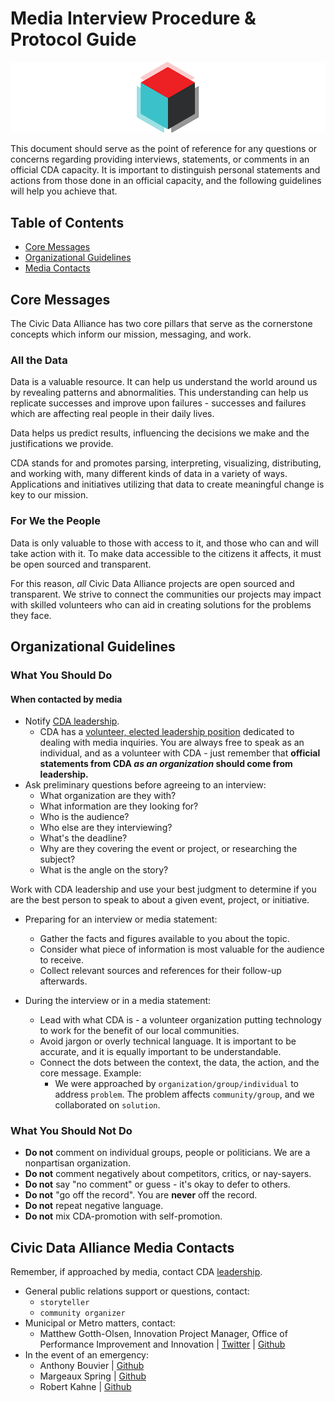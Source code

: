 # Media Interview Procedure & Protocol Guide

![Civic Data Alliance Logo Header](https://raw.githubusercontent.com/civicdata/branding/markdown-header-test/assets/Logo/Rendered_Cube_Full_888x200_Header.png)

This document should serve as the point of reference for any questions or concerns regarding providing interviews, statements, or comments in an official CDA capacity. It is important to distinguish personal statements and actions from those done in an official capacity, and the following guidelines will help you achieve that.

## Table of Contents

- [Core Messages](#core-messages)
- [Organizational Guidelines](#organizational-guidelines)
- [Media Contacts](#media-contacts)

## Core Messages

The Civic Data Alliance has two core pillars that serve as the cornerstone concepts which inform our mission, messaging, and work.

### All the Data

Data is a valuable resource. It can help us understand the world around us by revealing patterns and abnormalities. This understanding can help us replicate successes and improve upon failures - successes and failures which are affecting real people in their daily lives.

Data helps us predict results, influencing the decisions we make and the justifications we provide.

CDA stands for and promotes parsing, interpreting, visualizing, distributing, and working with, many different kinds of data in a variety of ways. Applications and initiatives utilizing that data to create meaningful change is key to our mission.

### For We the People

Data is only valuable to those with access to it, and those who can and will take action with it. To make data accessible to the citizens it affects, it must be open sourced and transparent.

For this reason, _all_ Civic Data Alliance projects are open sourced and transparent. We strive to connect the communities our projects may impact with skilled volunteers who can aid in creating solutions for the problems they face.

## Organizational Guidelines

### What You Should Do

#### When contacted by media

- Notify [CDA leadership](https://github.com/civicdata/cda-wiki/Leadership.md).
  - CDA has a [volunteer, elected leadership position](https://github.com/civicdata/cda-wiki/Membership.md) dedicated to dealing with media inquiries. You are always free to speak as an individual, and as a volunteer with CDA - just remember that **official statements from CDA _as an organization_ should come from leadership.**
- Ask preliminary questions before agreeing to an interview:
  - What organization are they with?
  - What information are they looking for?
  - Who is the audience?
  - Who else are they interviewing?
  - What's the deadline?
  - Why are they covering the event or project, or researching the subject?
  - What is the angle on the story?

Work with CDA leadership and use your best judgment to determine if you are the best person to speak to about a given event, project, or initiative.

- Preparing for an interview or media statement:
  - Gather the facts and figures available to you about the topic.
  - Consider what piece of information is most valuable for the audience to receive.
  - Collect relevant sources and references for their follow-up afterwards.

- During the interview or in a media statement:
  - Lead with what CDA is - a volunteer organization putting technology to work for the benefit of our local communities.
  - Avoid jargon or overly technical language. It is important to be accurate, and it is equally important to be understandable.
  - Connect the dots between the context, the data, the action, and the core message. Example:
    - We were approached by `organization/group/individual` to address `problem`. The problem affects `community/group`, and we collaborated on `solution`.

### What You Should Not Do

- **Do not** comment on individual groups, people or politicians. We are a nonpartisan organization.
- **Do not** comment negatively about competitors, critics, or nay-sayers.
- **Do not** say "no comment" or guess - it's okay to defer to others.
- **Do not** "go off the record". You are **never** off the record.
- **Do not** repeat negative language.
- **Do not** mix CDA-promotion with self-promotion.

## Civic Data Alliance Media Contacts

Remember, if approached by media, contact CDA [leadership](https://github.com/civicdata/cda-wiki/Leadership.md).

- General public relations support or questions, contact:
  - `storyteller`
  - `community organizer`
- Municipal or Metro matters, contact:
  - Matthew Gotth-Olsen, Innovation Project Manager, Office of Performance Improvement and Innovation | [Twitter](https://www.twitter.com/mattgolsen) | [Github](https://github.com/mgottholsen)
- In the event of an emergency:
  - Anthony Bouvier | [Github](https://github.com/thebouv)
  - Margeaux Spring | [Github](https://github.com/cheapwebmonkey)
  - Robert Kahne | [Github](https://github.com/rkahne)